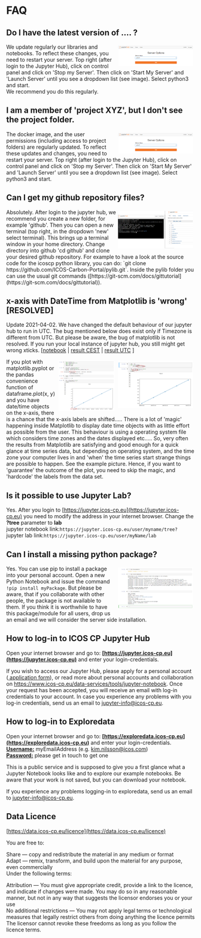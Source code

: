 # FAQ

## Do I have the latest version of .... ?
<a href="../img/launch.png" target=_blank>
<img style="float: right; padding: 5px" src="../img/launch.png" width="200" align="right"/></a>
We update regularly our libraries and notebooks. To reflect these changes, you need to restart 
your server. Top right (after login to the Jupyter Hub), click on control panel and click on 
'Stop my Server'. Then click on 'Start My Server' and 'Launch Server' until you see a dropdown 
list (see image). Select python3 and start.<br>
We recommend you do this regularly.

## I am a member of 'project XYZ', but I don't see the project folder.
<a href="../img/launch.png" target=_blank>
<img style="float: right; padding: 5px" src="../img/launch.png" width="200" align="right"/></a>
The docker image, and the user permissions (including access to project folders) are regularly 
updated. To reflect these updates and changes, you need to restart your server. Top right 
(after login to the Jupyter Hub), click on control panel and click on 'Stop my Server'. Then 
click on 'Start My Server' and 'Launch Server' until you see a dropdown list (see image). 
Select python3 and start.

## Can I get my github repository files?
<a href="../img/git.png" target=_blank>
<img style="float: right; padding: 5px" src="../img/git.png" width="200" align="right"/></a>
Absolutely. After login to the jupyter hub, we recommend you create a new folder, for example 
'github'. Then you can open a new terminal (top right, in the dropdown 'new' select terminal). 
This brings up a terminal window in your home directory. Change directory into github 'cd 
github' and clone your desired github repository. For example to have a look at the source code 
for the icoscp python library, you can do: 
`git clone https://github.com/ICOS-Carbon-Portal/pylib.git`. Inside the pylib folder you can 
use the usual git commands 
([https://git-scm.com/docs/gittutorial](https://git-scm.com/docs/gittutorial)).

## x-axis with DateTime from Matplotlib is 'wrong' [RESOLVED] 
Update 2021-04-02. We have changed the default behaviour of our jupyter hub to run in UTC. The 
bug mentioned below does exist only if Timezone is different from UTC. But please be aware, the 
bug of matplotlib is not resolved. If you run your local instance of jupyter hub, you still 
might get wrong xticks. 
[<a href="../files/mpl_bug_timezone.ipynb">notebook</a> |
<a href="../files/mpl_bug_timezone_CEST.pdf">result CEST</a> |
<a href="../files/mpl_bug_timezone_UTC.pdf">result UTC</a> ]

<a href="../img/xaxis_man.png" target=_blank>
<img style="float: right; padding: 5px" src="../img/xaxis_man.png" width="200" align="right"/>
<a href="../img/xaxis.png" target=_blank>
<img style="float: centre; padding: 5px" src="../img/xaxis.png" width="150" align="right"/></a>
If you plot with matplotlib.pyplot or the pandas convenience function of dataframe.plot(x, y) 
and you have date/time objects on the x-axis, there is a chance that the x-axis labels are 
shifted..... There is a lot of 'magic' happening inside Matplotlib to display date time objects 
with as little effort as possible from the user. This behaviour is using a operating system 
file which considers time zones and the dates displayed etc..... So, very often the results 
from Matplotlib are satisfying and good enough for a quick glance at time series data, but 
depending on operating system, and the time zone your computer lives in and 'when' the time 
series start strange things are possible to happen. See the example picture. Hence, if you want 
to 'guarantee' the outcome of the plot, you need to skip the magic, and 'hardcode' the labels 
from the data set. 

## Is it possible to use Jupyter Lab?
Yes. After you login to [https://jupyter.icos-cp.eu](https://jupyter.icos-cp.eu) you need to 
modify the address in your internet browser. Change the **?tree** parameter to **lab**<br>
jupyter notebook link:`https://jupyter.icos-cp.eu/user/myname/tree?`<br>
jupyter lab link:`https://jupyter.icos-cp.eu/user/myName/lab`<br>


## Can I install a missing python package?

<a href="../img/installpkg.png" target=_blank>
<img style="float: right; padding: 5px" src="../img/installpkg.png" width="200" align="right"/>
</a>

Yes. You can use pip to install a package into your personal account.
Open a new Python Notebook and issue the command `!pip install myPackage`. But please be aware, 
that if you collaborate with other people, the package is not available to them. If you think 
it is worthwhile to have this package/module for all users, drop us an email and we will 
consider the server side installation.

## How to log-in to ICOS CP Jupyter Hub
Open your internet browser and go to: 
<b>[https://jupyter.icos-cp.eu](https://jupyter.icos-cp.eu)</b> and enter your login-credentials.

If you wish to access our Jupyter Hub, please apply for a personal account 
(<a href="https://www.icos-cp.eu/jupyter-personal-account-application" target="_blank">
application form</a>), or read more about personal accounts and collaboration on 
<a href="https://www.icos-cp.eu/data-services/tools/jupyter-notebook">
https://www.icos-cp.eu/data-services/tools/jupyter-notebook</a>. Once your request has been 
accepted, you will receive an email with log-in credentials to your account. In case you 
experience any problems with you log-in credentials, send us an email to jupyter-info@icos-cp.eu. 

## How to log-in to Exploredata
Open your internet browser and go to: 
<b>[https://exploredata.icos-cp.eu](https://exploredata.icos-cp.eu)</b> and enter your 
login-credentials.<br>
<b><u>Username:</b></u> myEmailAddress (e.g. kim.nilsson@icos.com)<br>
<b><u>Password:</b></u> please get in touch to get one

This is a public service and is supposed to give you a first glance what a Jupyter Notebook 
looks like and to explore our example notebooks. Be aware that your work is not saved, but you 
can download your notebook. 

If you experience any problems logging-in to exploredata, send us an email to 
jupyter-info@icos-cp.eu. 

## Data Licence
[https://data.icos-cp.eu/licence](https://data.icos-cp.eu/licence)

You are free to:

Share — copy and redistribute the material in any medium or format<br>
Adapt — remix, transform, and build upon the material for any purpose, even commercially<br>
Under the following terms:

Attribution — You must give appropriate credit, provide a link to the licence, and indicate if 
changes were made. You may do so in any reasonable manner, but not in any way that suggests the 
licensor endorses you or your use<br>
No additional restrictions — You may not apply legal terms or technological measures that 
legally restrict others from doing anything the licence permits<br>
The licensor cannot revoke these freedoms as long as you follow the licence terms.

